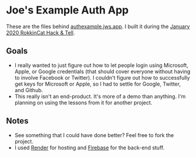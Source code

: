 # Joe's Example Auth App
These are the files behind [authexample.jws.app](https://authexample.jws.app).  I built it during the [January 2020 RokkinCat Hack & Tell](https://rokkincat.com/hack-and-tell).

## Goals
* I really wanted to just figure out how to let people login using Microsoft, Apple, or Google credentials (that should cover everyone without having to involve Facebook or Twitter).  I couldn't figure out how to successfully get keys for Microsoft or Apple, so I had to settle for Google, Twitter, and Github.
* This really isn't an end-product.  It's more of a demo than anything.  I'm planning on using the lessons from it for another project.

## Notes
* See something that I could have done better? Feel free to fork the project.
* I used [Render](https://render.com/) for hosting and [Firebase](https://firebase.google.com/) for the back-end stuff.

